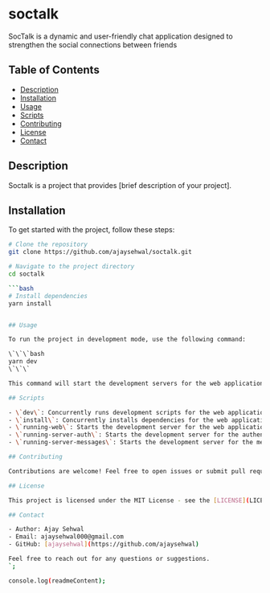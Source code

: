 # soctalk
SocTalk is a dynamic and user-friendly chat application designed to strengthen the social connections between friends

## Table of Contents

- [Description](#description)
- [Installation](#installation)
- [Usage](#usage)
- [Scripts](#scripts)
- [Contributing](#contributing)
- [License](#license)
- [Contact](#contact)

## Description

Soctalk is a project that provides [brief description of your project].

## Installation

To get started with the project, follow these steps:

```bash
# Clone the repository
git clone https://github.com/ajaysehwal/soctalk.git

# Navigate to the project directory
cd soctalk

```bash
# Install dependencies
yarn install


## Usage

To run the project in development mode, use the following command:

\`\`\`bash
yarn dev
\`\`\`

This command will start the development servers for the web application, authentication server, and messages server concurrently.

## Scripts

- \`dev\`: Concurrently runs development scripts for the web application, authentication server, and messages server.
- \`install\`: Concurrently installs dependencies for the web application, authentication server, and messages server.
- \`running-web\`: Starts the development server for the web application.
- \`running-server-auth\`: Starts the development server for the authentication server.
- \`running-server-messages\`: Starts the development server for the messages server.

## Contributing

Contributions are welcome! Feel free to open issues or submit pull requests.

## License

This project is licensed under the MIT License - see the [LICENSE](LICENSE) file for details.

## Contact

- Author: Ajay Sehwal
- Email: ajaysehwal000@gmail.com
- GitHub: [ajaysehwal](https://github.com/ajaysehwal)

Feel free to reach out for any questions or suggestions.
`;

console.log(readmeContent);

